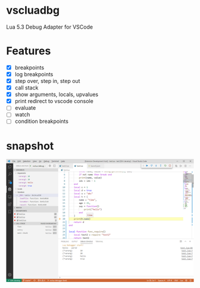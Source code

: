 # vscluadbg

Lua 5.3 Debug Adapter for VSCode

# Features

- [x] breakpoints
- [x] log breakpoints
- [x] step over, step in, step out
- [x] call stack
- [x] show arguments, locals, upvalues
- [x] print redirect to vscode console
- [ ] evaluate
- [ ] watch
- [ ] condition breakpoints 

# snapshot

![](vscext/images/snapshot.png)
